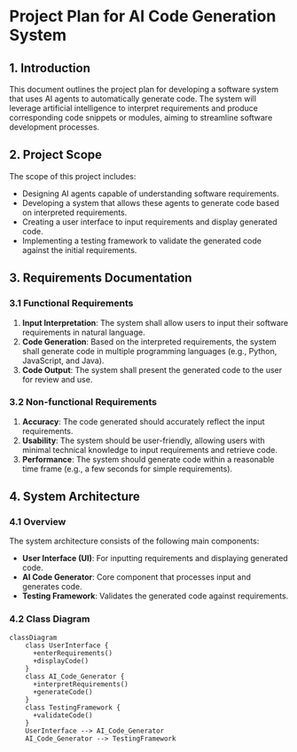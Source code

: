 # Project Plan for AI Code Generation System

## 1. Introduction
This document outlines the project plan for developing a software system that uses AI agents to automatically generate code. The system will leverage artificial intelligence to interpret requirements and produce corresponding code snippets or modules, aiming to streamline software development processes.

## 2. Project Scope
The scope of this project includes:
- Designing AI agents capable of understanding software requirements.
- Developing a system that allows these agents to generate code based on interpreted requirements.
- Creating a user interface to input requirements and display generated code.
- Implementing a testing framework to validate the generated code against the initial requirements.

## 3. Requirements Documentation
### 3.1 Functional Requirements
1. **Input Interpretation**: The system shall allow users to input their software requirements in natural language.
2. **Code Generation**: Based on the interpreted requirements, the system shall generate code in multiple programming languages (e.g., Python, JavaScript, and Java).
3. **Code Output**: The system shall present the generated code to the user for review and use.

### 3.2 Non-functional Requirements
1. **Accuracy**: The code generated should accurately reflect the input requirements.
2. **Usability**: The system should be user-friendly, allowing users with minimal technical knowledge to input requirements and retrieve code.
3. **Performance**: The system should generate code within a reasonable time frame (e.g., a few seconds for simple requirements).

## 4. System Architecture
### 4.1 Overview
The system architecture consists of the following main components:
- **User Interface (UI)**: For inputting requirements and displaying generated code.
- **AI Code Generator**: Core component that processes input and generates code.
- **Testing Framework**: Validates the generated code against requirements.

### 4.2 Class Diagram
```mermaid
classDiagram
    class UserInterface {
      +enterRequirements()
      +displayCode()
    }
    class AI_Code_Generator {
      +interpretRequirements()
      +generateCode()
    }
    class TestingFramework {
      +validateCode()
    }
    UserInterface --> AI_Code_Generator
    AI_Code_Generator --> TestingFramework
